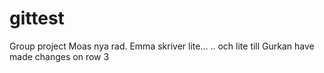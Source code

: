 # gittest
Group project
Moas nya rad. 
Emma skriver lite...
.. och lite till
Gurkan have made changes on row 3
